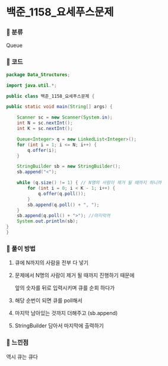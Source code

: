 # 백준_1158_요세푸스문제

### &#127795; 분류 

Queue

### &#127795; 코드

```java
package Data_Structures;

import java.util.*;

public class 백준_1158_요세푸스문제 {

public static void main(String[] args) {

	Scanner sc = new Scanner(System.in);
	int N = sc.nextInt();
	int K = sc.nextInt();

	Queue<Integer> q = new LinkedList<Integer>();
	for (int i = 1; i <= N; i++) {
		q.offer(i);
	}

	StringBuilder sb = new StringBuilder();
	sb.append("<");

	while (q.size() != 1) { // N명의 사람이 제거 될 때까지 하니까
		for (int i = 0; i < K - 1; i++) {
			q.offer(q.poll());  
		}
		sb.append(q.poll() + ", ");
	}
	sb.append(q.poll() + ">"); //마지막꺼 
	System.out.println(sb);
}
}
```



### &#127795; 풀이 방법 

1. 큐에 N까지의 사람을 전부 다 넣기 

2. 문제에서 N명의 사람이 제거 될 때까지 진행하기 때문에 

   앞의 숫자를 뒤로 입력시키며 큐를 순회 하다가 

3. 해당 순번이 되면 큐를 poll해서 

4. 마지막 남아있는 것까지 더해주고 (sb.append)

5. StringBuilder 담아서 마지막에 출력하기 

   

### &#127795; 느낀점 

 역시 큐는 큐다 
